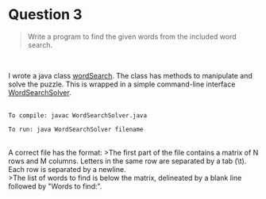 Question 3
=====================
>Write a program to find the given words from the included word search.

<br />

  I wrote a java class [wordSearch](https://github.com/d3dc/code-foo-2013/blob/master/q3/wordSearch.java). The class has methods to manipulate and solve the puzzle. This is wrapped in a simple command-line interface [WordSearchSolver](https://github.com/d3dc/code-foo-2013/blob/master/word-search/WordSearchSolver.java).  
<br />

    To compile: javac WordSearchSolver.java
    
    To run: java WordSearchSolver filename

<br />
A correct file has the format:
	 >The first part of the file contains a matrix of N rows and M columns. 
	 Letters in the same row are separated by a tab (\t). Each row is separated by a newline.
     <br />
     >The list of words to find is below the matrix, delineated by a blank line followed by "Words to find:".

